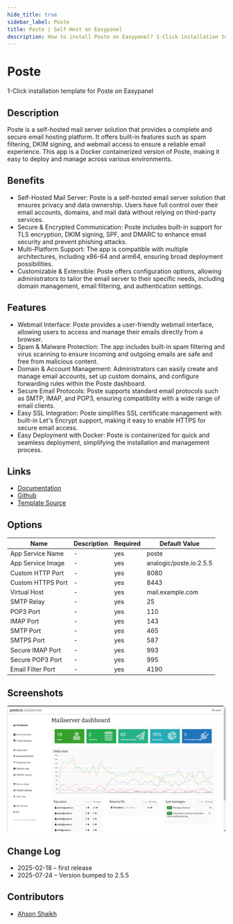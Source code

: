 ```yaml
---
hide_title: true
sidebar_label: Poste
title: Poste | Self-Host on Easypanel
description: How to install Poste on Easypanel? 1-Click installation template for Poste on Easypanel
---
```


<!-- generated -->

# Poste

1-Click installation template for Poste on Easypanel

## Description

Poste is a self-hosted mail server solution that provides a complete and secure email hosting platform. It offers built-in features such as spam filtering, DKIM signing, and webmail access to ensure a reliable email experience. This app is a Docker containerized version of Poste, making it easy to deploy and manage across various environments.

## Benefits

- Self-Hosted Mail Server: Poste is a self-hosted email server solution that ensures privacy and data ownership. Users have full control over their email accounts, domains, and mail data without relying on third-party services.
- Secure & Encrypted Communication: Poste includes built-in support for TLS encryption, DKIM signing, SPF, and DMARC to enhance email security and prevent phishing attacks.
- Multi-Platform Support: The app is compatible with multiple architectures, including x86-64 and arm64, ensuring broad deployment possibilities.
- Customizable & Extensible: Poste offers configuration options, allowing administrators to tailor the email server to their specific needs, including domain management, email filtering, and authentication settings.

## Features

- Webmail Interface: Poste provides a user-friendly webmail interface, allowing users to access and manage their emails directly from a browser.
- Spam & Malware Protection: The app includes built-in spam filtering and virus scanning to ensure incoming and outgoing emails are safe and free from malicious content.
- Domain & Account Management: Administrators can easily create and manage email accounts, set up custom domains, and configure forwarding rules within the Poste dashboard.
- Secure Email Protocols: Poste supports standard email protocols such as SMTP, IMAP, and POP3, ensuring compatibility with a wide range of email clients.
- Easy SSL Integration: Poste simplifies SSL certificate management with built-in Let's Encrypt support, making it easy to enable HTTPS for secure email access.
- Easy Deployment with Docker: Poste is containerized for quick and seamless deployment, simplifying the installation and management process.

## Links

- [Documentation](https://poste.io/docs)
- [Github](https://github.com/analogic/poste.io)
- [Template Source](https://github.com/easypanel-io/templates/tree/main/templates/poste)

## Options

Name | Description | Required | Default Value
-|-|-|-
App Service Name | - | yes | poste
App Service Image | - | yes | analogic/poste.io:2.5.5
Custom HTTP Port | - | yes | 8080
Custom HTTPS Port | - | yes | 8443
Virtual Host | - | yes | mail.example.com
SMTP Relay | - | yes | 25
POP3 Port | - | yes | 110
IMAP Port | - | yes | 143
SMTP Port | - | yes | 465
SMTPS Port | - | yes | 587
Secure IMAP Port | - | yes | 993
Secure POP3 Port | - | yes | 995
Email Filter Port | - | yes | 4190

## Screenshots

![Poste Screenshot](./assets/screenshot.png)

## Change Log

- 2025-02-18 – first release
- 2025-07-24 – Version bumped to 2.5.5

## Contributors

- [Ahson Shaikh](https://github.com/Ahson-Shaikh)
